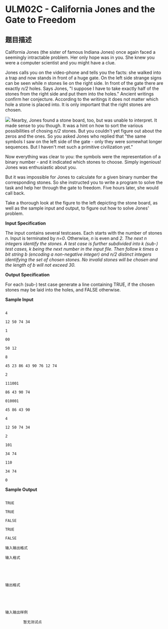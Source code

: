 # ULM02C - California Jones and the Gate to Freedom

## 题目描述

California Jones (the sister of famous Indiana Jones) once again faced a seemingly intractable problem. Her only hope was in you. She knew you were a computer scientist and you might have a clue.

Jones calls you on the video-phone and tells you the facts: she walked into a trap and now stands in front of a huge gate. On the left side strange signs can be seen while _n_ stones lie on the right side. In front of the gate there are exactly _n/2_ holes. Says Jones, "I suppose I have to take exactly half of the stones from the right side and put them into the holes." Ancient writings confirm her conjecture. According to the writings it does not matter which hole a stone is placed into. It is only important that the right stones are chosen.

![](http://acm.tju.edu.cn/toj/1403_california.gif) Nearby, Jones found a stone board, too, but was unable to interpret. It made sense to you though. It was a hint on how to sort the various possibilities of chosing _n/2_ stones. But you couldn't yet figure out about the zeros and the ones. So you asked Jones who replied that "the same symbols I saw on the left side of the gate - only they were somewhat longer sequences. But I haven't met such a primitive civilization yet."

Now everything was clear to you: the symbols were the representation of a binary number - and it indicated which stones to choose. Simply ingenious! Jones was enthusiastic about you.

But it was impossible for Jones to calculate for a given binary number the corresponding stones. So she instructed you to write a program to solve the task and help her through the gate to freedom. Five hours later, she would call back.

Take a thorough look at the figure to the left depicting the stone board, as well as the sample input and output, to figure out how to solve Jones' problem.

**Input Specification**

The input contains several testcases. Each starts with the number of stones _n_. Input is terminated by _n=0_. Otherwise, _n_ is even and _2. The next _n_ integers identify the stones. A test case is further subdivided into _k_ (sub-) test cases, _k_ being the next number in the input file. Then follow _k_ times a bit string _b_ (encoding a non-negative integer) and _n/2_ distinct integers identifying the set of chosen stones. No invalid stones will be chosen and the length of _b_ will not exceed _30_._

**Output Specification**

For each (sub-) test case generate a line containing TRUE, if the chosen stones may be laid into the holes, and FALSE otherwise.

**Sample Input**

```

4

12 50 74 34

1

00

50 12

8

45 23 86 43 90 76 12 74

2

111001

86 43 90 74

010001

45 86 43 90

4

12 50 74 34

2

101

34 74

110

34 74

0

```

**Sample Output**

 ```

TRUE

TRUE

FALSE

TRUE

FALSE

```

    输入输出格式

    输入格式

    

    

    输出格式

    

    

    输入输出样例

            暂无测试点

    

    

    

<!--  -->

